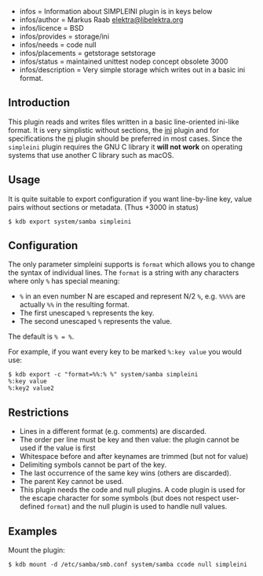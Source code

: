 - infos = Information about SIMPLEINI plugin is in keys below
- infos/author = Markus Raab <elektra@libelektra.org>
- infos/licence = BSD
- infos/provides = storage/ini
- infos/needs = code null
- infos/placements = getstorage setstorage
- infos/status = maintained unittest nodep concept obsolete 3000
- infos/description = Very simple storage which writes out in a basic ini format.

## Introduction

This plugin reads and writes files written in a basic line-oriented ini-like format.
It is very simplistic without sections, the [ini](../ini/) plugin and for specifications
the [ni](../ni/) plugin should be preferred in most cases. Since the `simpleini` plugin requires
the GNU C library it **will not work** on operating systems that use another C library
such as macOS.

## Usage

It is quite suitable to export configuration if you want line-by-line key, value pairs
without sections or metadata.
(Thus +3000 in status)

    $ kdb export system/samba simpleini

## Configuration

The only parameter simpleini supports is `format` which allows you to change the syntax
of individual lines.
The `format` is a string with any characters where only `%` has special meaning:

- `%` in an even number N are escaped and represent N/2 `%`, e.g. `%%%%` are actually `%%` in the resulting format.
- The first unescaped `%` represents the key.
- The second unescaped `%` represents the value.

The default is `% = %`.

For example, if you want every key to be marked `%:key value` you would use:

    $ kdb export -c "format=%%:% %" system/samba simpleini
    %:key value
    %:key2 value2

## Restrictions

- Lines in a different format (e.g. comments) are discarded.
- The order per line must be key and then value: the plugin cannot be used if the value is first
- Whitespace before and after keynames are trimmed (but not for value)
- Delimiting symbols cannot be part of the key.
- The last occurrence of the same key wins (others are discarded).
- The parent Key cannot be used.
- This plugin needs the code and null plugins.
  A code plugin is used for the escape character for some symbols (but does not respect user-defined `format`)
  and the null plugin is used to handle null values.

## Examples

Mount the plugin:

    $ kdb mount -d /etc/samba/smb.conf system/samba ccode null simpleini

